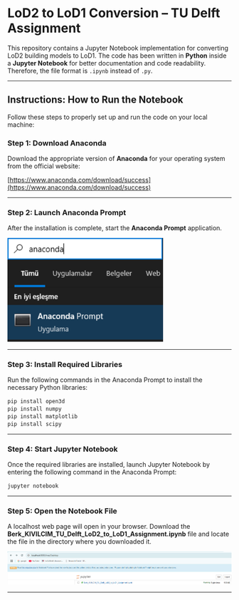 # LoD2 to LoD1 Conversion – TU Delft Assignment

This repository contains a Jupyter Notebook implementation for converting LoD2 building models to LoD1. The code has been written in **Python** inside a **Jupyter Notebook** for better documentation and code readability. Therefore, the file format is `.ipynb` instead of `.py`.

---

## Instructions: How to Run the Notebook

Follow these steps to properly set up and run the code on your local machine:

### Step 1: Download Anaconda

Download the appropriate version of **Anaconda** for your operating system from the official website:

[https://www.anaconda.com/download/success](https://www.anaconda.com/download/success)

---

### Step 2: Launch Anaconda Prompt

After the installation is complete, start the **Anaconda Prompt** application.

<img src="readme_images/anaconda_prompt.png" width="350"/>

---

### Step 3: Install Required Libraries

Run the following commands in the Anaconda Prompt to install the necessary Python libraries:

```bash
pip install open3d
pip install numpy
pip install matplotlib
pip install scipy
```
---

### Step 4: Start Jupyter Notebook

Once the required libraries are installed, launch Jupyter Notebook by entering the following command in the Anaconda Prompt:

```bash
jupyter notebook
```
---

### Step 5: Open the Notebook File

A localhost web page will open in your browser. Download the **Berk_KIVILCIM_TU_Delft_LoD2_to_LoD1_Assignment.ipynb** file and locate the file in the directory where you downloaded it. 

<img src="readme_images/locate_the_file.png" width="700"/>

---
